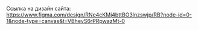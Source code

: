 Ссылка на дизайн сайта:
https://www.figma.com/design/RNe4cKMj4bttBO3lnzswjp/RB?node-id=0-1&node-type=canvas&t=VBhevS6rPRpwazMt-0
